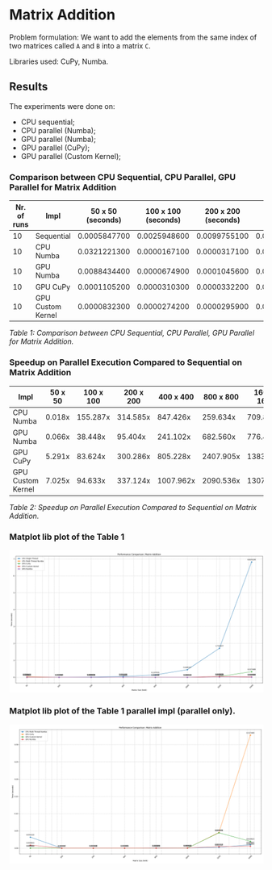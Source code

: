# Matrix Addition
Problem formulation: We want to add the elements from the same index of two matrices called `A` and `B` into a matrix `C`.

Libraries used: CuPy, Numba.

## Results
The experiments were done on:
- CPU sequential;
- CPU parallel (Numba);
- GPU parallel (Numba);
- GPU parallel (CuPy);
- GPU parallel (Custom Kernel);

### Comparison between CPU Sequential, CPU Parallel, GPU Parallel for Matrix Addition

| Nr. of runs | Impl            | 50 x 50 (seconds) | 100 x 100 (seconds) | 200 x 200 (seconds) | 400 x 400 (seconds) | 800 x 800 (seconds) | 1600 x 1600 (seconds) | 3200 x 3200 (seconds) | 6400 x 6400 (seconds) |
|-------------|-----------------|--------------------------|----------------------------|----------------------------|----------------------------|----------------------------|------------------------------|------------------------------|------------------------------|
| 10          | Sequential      | 0.0005847700             | 0.0025948600               | 0.0099755100               | 0.0412357500               | 0.1375154900               | 0.4481469000                 | 1.7142266800                 | 6.8252284600                 |
| 10          | CPU Numba       | 0.0321221300             | 0.0000167100               | 0.0000317100               | 0.0000486600               | 0.0005296500               | 0.0006313200                 | 0.0022644200                 | 0.0098072000                 |
| 10          | GPU Numba       | 0.0088434400             | 0.0000674900               | 0.0001045600               | 0.0001710300               | 0.0002014700               | 0.0005772000                 | 0.0044189100                 | 0.0056800900                 |
| 10          | GPU CuPy        | 0.0001105200             | 0.0000310300               | 0.0000332200               | 0.0000512100               | 0.0000571100               | 0.0003240300                 | 0.0452285300                 | 0.3274885200                 |
| 10          | GPU Custom Kernel | 0.0000832300             | 0.0000274200               | 0.0000295900               | 0.0000409100               | 0.0000657800               | 0.0003428500                 | 0.0444704600                 | 0.0199228500                 |

*Table 1: Comparison between CPU Sequential, CPU Parallel, GPU Parallel for Matrix Addition.*

### Speedup on Parallel Execution Compared to Sequential on Matrix Addition

| Impl            | 50 x 50 | 100 x 100 | 200 x 200 | 400 x 400 | 800 x 800 | 1600 x 1600 | 3200 x 3200 | 6400 x 6400 |
|-----------------|----------------|------------------|------------------|------------------|------------------|--------------------|--------------------|--------------------|
| CPU Numba       | 0.018x         | 155.287x         | 314.585x         | 847.426x         | 259.634x         | 709.856x           | 757.026x           | 695.940x           |
| GPU Numba       | 0.066x         | 38.448x          | 95.404x          | 241.102x         | 682.560x         | 776.415x           | 387.929x           | 1201.605x          |
| GPU CuPy        | 5.291x         | 83.624x          | 300.286x         | 805.228x         | 2407.905x        | 1383.041x          | 37.901x            | 20.841x            |
| GPU Custom Kernel | 7.025x         | 94.633x          | 337.124x          | 1007.962x        | 2090.536x        | 1307.122x          | 38.547x            | 342.582x           |

*Table 2: Speedup on Parallel Execution Compared to Sequential on Matrix Addition.*

### Matplot lib plot of the Table 1
![CPU vs GPU](results/add_matrices_all_impl_comp.png)

### Matplot lib plot of the Table 1 parallel impl (parallel only).
![Speedup](results/add_matrices_all_parallel_comp.png)
